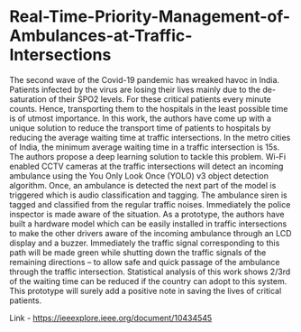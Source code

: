 # Real-Time-Priority-Management-of-Ambulances-at-Traffic-Intersections

The second wave of the Covid-19 pandemic has wreaked havoc in India. Patients infected by
the virus are losing their lives mainly due to the de-saturation of their SPO2 levels. For these critical
patients every minute counts. Hence, transporting them to the hospitals in the least possible time is of
utmost importance. In this work, the authors have come up with a unique solution to reduce the transport
time of patients to hospitals by reducing the average waiting time at traffic intersections. In the metro
cities of India, the minimum average waiting time in a traffic intersection is 15s. The authors propose a
deep learning solution to tackle this problem. Wi-Fi enabled CCTV cameras at the traffic intersections
will detect an incoming ambulance using the You Only Look Once (YOLO) v3 object detection algorithm.
Once, an ambulance is detected the next part of the model is triggered which is audio classification and
tagging. The ambulance siren is tagged and classified from the regular traffic noises. Immediately the
police inspector is made aware of the situation. As a prototype, the authors have built a hardware model
which can be easily installed in traffic intersections to make the other drivers aware of the incoming
ambulance through an LCD display and a buzzer. Immediately the traffic signal corresponding to this
path will be made green while shutting down the traffic signals of the remaining directions – to allow safe
and quick passage of the ambulance through the traffic intersection. Statistical analysis of this work
shows 2/3rd of the waiting time can be reduced if the country can adopt to this system. This prototype will
surely add a positive note in saving the lives of critical patients.


Link - https://ieeexplore.ieee.org/document/10434545
